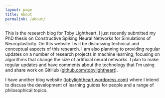 ```yaml
---
layout: page
title: About
permalink: /about/
---
```


This is the research blog for Toby Lightheart.
I just recently submitted my PhD thesis on Constructive Spiking Neural Networks for Simulations of Neuroplasticity.
On this website I will be discussing technical and conceptual aspects of this research.
I am also planning to providing regular updates on a number of research projects in machine learning, focusing on algorithms that change the size of artificial neural networks.
I plan to make regular updates and have comments about the technology that I'm using and share work on GitHub ([github.com/tobylightheart](https://github.com/tobylightheart)).

I have another blog website ([tobylightheart.wordpress.com](https://tobylightheart.wordpress.com)) where I intend to discuss the development of learning guides for people and a range of philosophical topics.
